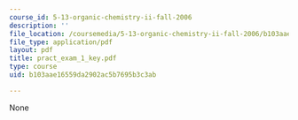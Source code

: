 ```yaml
---
course_id: 5-13-organic-chemistry-ii-fall-2006
description: ''
file_location: /coursemedia/5-13-organic-chemistry-ii-fall-2006/b103aae16559da2902ac5b7695b3c3ab_pract_exam_1_key.pdf
file_type: application/pdf
layout: pdf
title: pract_exam_1_key.pdf
type: course
uid: b103aae16559da2902ac5b7695b3c3ab

---
```

None